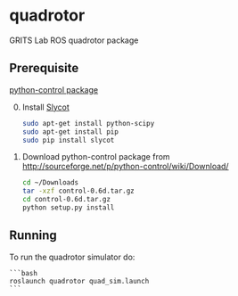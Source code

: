 # quadrotor

GRITS Lab ROS quadrotor package

## Prerequisite

[python-control package](http://python-control.sourceforge.net/manual-0.5a/)

0. Install [Slycot](https://github.com/repagh/Slycot)

    ```bash
    sudo apt-get install python-scipy
    sudo apt-get install pip
    sudo pip install slycot
    ```

0. Download python-control package from http://sourceforge.net/p/python-control/wiki/Download/

    ```bash
    cd ~/Downloads
    tar -xzf control-0.6d.tar.gz
    cd control-0.6d.tar.gz
    python setup.py install
    ```

## Running
To run the quadrotor simulator do:

    ```bash
    roslaunch quadrotor quad_sim.launch
    ```
